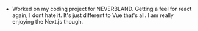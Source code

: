 ---
---

- Worked on my coding project for NEVERBLAND. Getting a feel for react again, I dont hate it. It's just different to Vue that's all. I am really enjoying the Next.js though.

